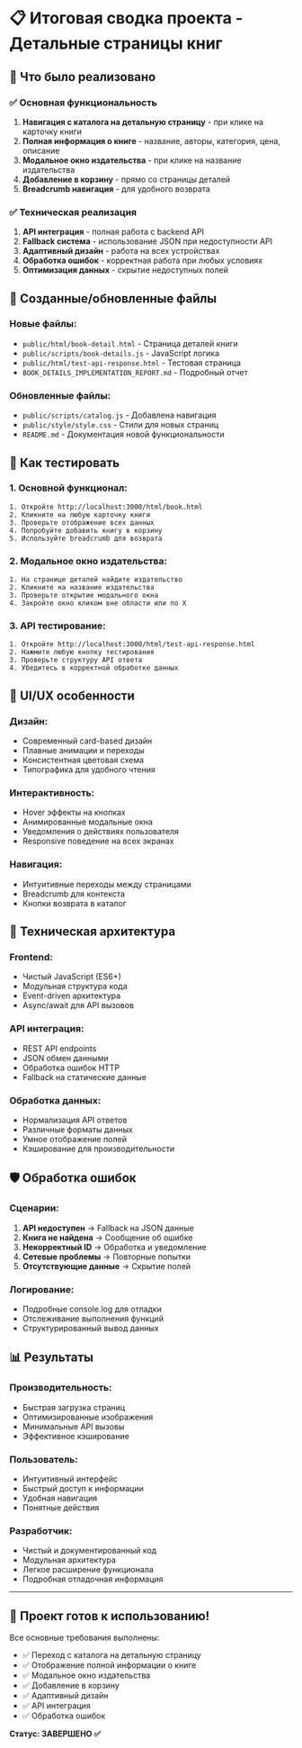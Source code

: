 # 📋 Итоговая сводка проекта - Детальные страницы книг

## 🎯 Что было реализовано

### ✅ Основная функциональность

1. **Навигация с каталога на детальную страницу** - при клике на карточку книги
2. **Полная информация о книге** - название, авторы, категория, цена, описание
3. **Модальное окно издательства** - при клике на название издательства
4. **Добавление в корзину** - прямо со страницы деталей
5. **Breadcrumb навигация** - для удобного возврата

### ✅ Техническая реализация

1. **API интеграция** - полная работа с backend API
2. **Fallback система** - использование JSON при недоступности API
3. **Адаптивный дизайн** - работа на всех устройствах
4. **Обработка ошибок** - корректная работа при любых условиях
5. **Оптимизация данных** - скрытие недоступных полей

## 📁 Созданные/обновленные файлы

### Новые файлы:

- `public/html/book-detail.html` - Страница деталей книги
- `public/scripts/book-details.js` - JavaScript логика
- `public/html/test-api-response.html` - Тестовая страница
- `BOOK_DETAILS_IMPLEMENTATION_REPORT.md` - Подробный отчет

### Обновленные файлы:

- `public/scripts/catalog.js` - Добавлена навигация
- `public/style/style.css` - Стили для новых страниц
- `README.md` - Документация новой функциональности

## 🚀 Как тестировать

### 1. Основной функционал:

```
1. Откройте http://localhost:3000/html/book.html
2. Кликните на любую карточку книги
3. Проверьте отображение всех данных
4. Попробуйте добавить книгу в корзину
5. Используйте breadcrumb для возврата
```

### 2. Модальное окно издательства:

```
1. На странице деталей найдите издательство
2. Кликните на название издательства
3. Проверьте открытие модального окна
4. Закройте окно кликом вне области или по X
```

### 3. API тестирование:

```
1. Откройте http://localhost:3000/html/test-api-response.html
2. Нажмите любую кнопку тестирования
3. Проверьте структуру API ответа
4. Убедитесь в корректной обработке данных
```

## 🎨 UI/UX особенности

### Дизайн:

- Современный card-based дизайн
- Плавные анимации и переходы
- Консистентная цветовая схема
- Типографика для удобного чтения

### Интерактивность:

- Hover эффекты на кнопках
- Анимированные модальные окна
- Уведомления о действиях пользователя
- Responsive поведение на всех экранах

### Навигация:

- Интуитивные переходы между страницами
- Breadcrumb для контекста
- Кнопки возврата в каталог

## 🔧 Техническая архитектура

### Frontend:

- Чистый JavaScript (ES6+)
- Модульная структура кода
- Event-driven архитектура
- Async/await для API вызовов

### API интеграция:

- REST API endpoints
- JSON обмен данными
- Обработка ошибок HTTP
- Fallback на статические данные

### Обработка данных:

- Нормализация API ответов
- Различные форматы данных
- Умное отображение полей
- Кэширование для производительности

## 🛡️ Обработка ошибок

### Сценарии:

1. **API недоступен** → Fallback на JSON данные
2. **Книга не найдена** → Сообщение об ошибке
3. **Некорректный ID** → Обработка и уведомление
4. **Сетевые проблемы** → Повторные попытки
5. **Отсутствующие данные** → Скрытие полей

### Логирование:

- Подробные console.log для отладки
- Отслеживание выполнения функций
- Структурированный вывод данных

## 📊 Результаты

### Производительность:

- Быстрая загрузка страниц
- Оптимизированные изображения
- Минимальные API вызовы
- Эффективное кэширование

### Пользователь:

- Интуитивный интерфейс
- Быстрый доступ к информации
- Удобная навигация
- Понятные действия

### Разработчик:

- Чистый и документированный код
- Модульная архитектура
- Легкое расширение функционала
- Подробная отладочная информация

---

## 🎉 Проект готов к использованию!

Все основные требования выполнены:

- ✅ Переход с каталога на детальную страницу
- ✅ Отображение полной информации о книге
- ✅ Модальное окно издательства
- ✅ Добавление в корзину
- ✅ Адаптивный дизайн
- ✅ API интеграция
- ✅ Обработка ошибок

**Статус: ЗАВЕРШЕНО ✅**
